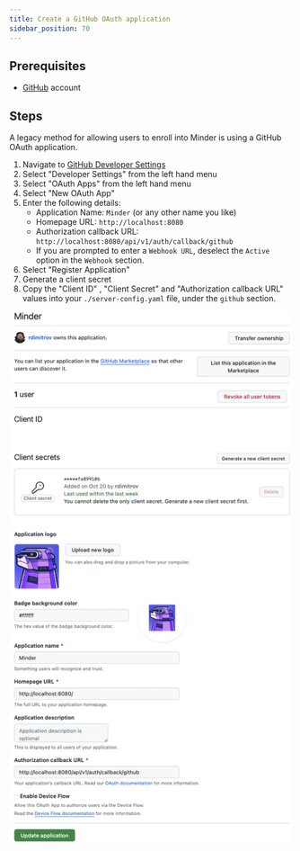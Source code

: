 ```yaml
---
title: Create a GitHub OAuth application
sidebar_position: 70
---
```


## Prerequisites

- [GitHub](https://github.com) account

## Steps

A legacy method for allowing users to enroll into Minder is using a GitHub OAuth
application.

1. Navigate to [GitHub Developer Settings](https://github.com/settings/profile)
2. Select "Developer Settings" from the left hand menu
3. Select "OAuth Apps" from the left hand menu
4. Select "New OAuth App"
5. Enter the following details:
   - Application Name: `Minder` (or any other name you like)
   - Homepage URL: `http://localhost:8080`
   - Authorization callback URL:
     `http://localhost:8080/api/v1/auth/callback/github`
   - If you are prompted to enter a `Webhook URL`, deselect the `Active` option
     in the `Webhook` section.
6. Select "Register Application"
7. Generate a client secret
8. Copy the "Client ID" , "Client Secret" and "Authorization callback URL"
   values into your `./server-config.yaml` file, under the `github` section.

![GitHub OAuth2 page](./images/minder-server-oauth.png)
